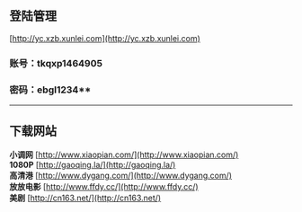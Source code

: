 ## 登陆管理
[http://yc.xzb.xunlei.com](http://yc.xzb.xunlei.com)
### 账号：tkqxp1464905
### 密码：ebgl1234**
- - -
## 下载网站
**小调网** [http://www.xiaopian.com/](http://www.xiaopian.com/)  
**1080P** [http://gaoqing.la/](http://gaoqing.la/)  
**高清港** [http://www.dygang.com/](http://www.dygang.com/)  
**放放电影** [http://www.ffdy.cc/](http://www.ffdy.cc/)  
**美剧** [http://cn163.net/](http://cn163.net/)
